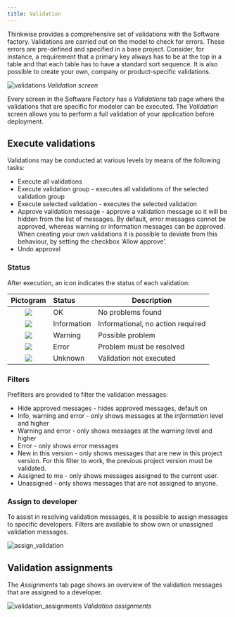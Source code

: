 ```yaml
---
title: Validation
---
```


Thinkwise provides a comprehensive set of validations with the Software factory. Validations are carried out on the model to check for errors. These errors are pre-defined and specified in a base project. Consider, for instance, a requirement that a primary key always has to be at the top in a table and that each table has to have a standard sort sequence. It is also possible to create your own, company or product-specific validations.

![validations](assets/sf/validations.png)
*Validation screen*

Every screen in the Software Factory has a *Validations* tab page where the validations that are specific for modeler can be executed. The *Validation* screen allows you to perform a full validation of your application before deployment.

## Execute validations

Validations may be conducted at various levels by means of the following tasks:

- Execute all validations
- Execute validation group - executes all validations of the selected validation group
- Execute selected validation - executes the selected validation
- Approve validation message - approve a validation message so it will be hidden from the list of messages. By default, error messages cannot be approved, whereas warning or information messages can be approved. When creating your own validations it is possible to deviate from this behaviour, by setting the checkbox ‘Allow approve’.
- Undo approval 

### Status

After execution, an icon indicates the status of each validation:

|           Pictogram            | Status      | Description                       |
| :----------------------------: | :---------- | --------------------------------- |
| ![](assets/sf/image256.png)    | OK          | No problems found                 |
| ![](assets/sf/image257.png)    | Information | Informational, no action required |
| ![](assets/sf/image258.png)    | Warning     | Possible problem                  |
| ![](assets/sf/image259.png)    | Error       | Problem must be resolved          |
| ![](assets/sf/image260.png)    | Unknown     | Validation not executed           |

### Filters

Prefilters are provided to filter the validation messages:

- Hide approved messages - hides approved messages, default on
- Info, warning and error - only shows messages at the *information* level and higher 
- Warning and error - only shows messages at the *warning* level and higher
- Error - only shows *error* messages
- New in this version - only shows messages that are new in this project version. For this filter to work, the previous project version must be validated.
- Assigned to me - only shows messages assigned to the current user.
- Unassigned - only shows messages that are not assigned to anyone.

### Assign to developer

To assist in resolving validation messages, it is possible to assign messages to specific developers. Filters are available to show own or unassigned validation messages.

![assign_validation](assets/sf/assign_validation.png)

## Validation assignments

The *Assignments* tab page shows an overview of the validation messages that are assigned to a developer.

![validation_assignments](assets/sf/validation_assignments.png)
*Validation assignments*
